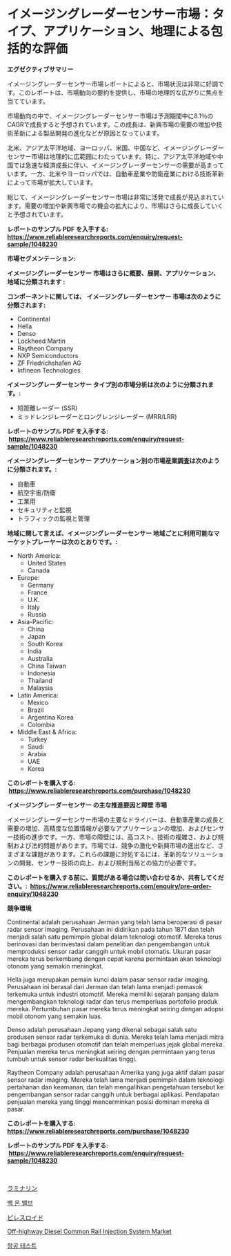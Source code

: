 <p><h1>イメージングレーダーセンサー市場：タイプ、アプリケーション、地理による包括的な評価</h1></p><p><strong>エグゼクティブサマリー</strong></p>
<p><p>イメージングレーダーセンサー市場レポートによると、市場状況は非常に好調です。このレポートは、市場動向の要約を提供し、市場の地理的な広がりに焦点を当てています。</p><p>市場動向の中で、イメージングレーダーセンサー市場は予測期間中に8.1％のCAGRで成長すると予想されています。この成長は、新興市場の需要の増加や技術革新による製品開発の進化などが原因となっています。</p><p>北米、アジア太平洋地域、ヨーロッパ、米国、中国など、イメージングレーダーセンサー市場は地理的に広範囲にわたっています。特に、アジア太平洋地域や中国では急速な経済成長に伴い、イメージングレーダーセンサーの需要が高まっています。一方、北米やヨーロッパでは、自動車産業や防衛産業における技術革新によって市場が拡大しています。</p><p>総じて、イメージングレーダーセンサー市場は非常に活発で成長が見込まれています。需要の増加や新興市場での機会の拡大により、市場はさらに成長していくと予想されています。</p></p>
<p><strong>レポートのサンプル PDF を入手する: <a href="https://www.reliableresearchreports.com/enquiry/request-sample/1048230">https://www.reliableresearchreports.com/enquiry/request-sample/1048230</a></strong></p>
<p><strong>市場セグメンテーション:</strong></p>
<p><strong> イメージングレーダーセンサー 市場はさらに概要、展開、アプリケーション、地域に分類されます :</strong></p>
<p><strong>コンポーネントに関しては、 イメージングレーダーセンサー 市場は次のように分類されます: &nbsp;</strong></p>
<p><ul><li>Continental</li><li>Hella</li><li>Denso</li><li>Lockheed Martin</li><li>Raytheon Company</li><li>NXP Semiconductors</li><li>ZF Friedrichshafen AG</li><li>Infineon Technologies</li></ul></p>
<p><strong> イメージングレーダーセンサー タイプ別の市場分析は次のように分類されます。:</strong></p>
<p><ul><li>短距離レーダー (SSR)</li><li>ミッドレンジレーダーとロングレンジレーダー (MRR/LRR)</li></ul></p>
<p><strong>レポートのサンプル PDF を入手する: &nbsp;<a href="https://www.reliableresearchreports.com/enquiry/request-sample/1048230">https://www.reliableresearchreports.com/enquiry/request-sample/1048230</a></strong></p>
<p><strong> イメージングレーダーセンサー アプリケーション別の市場産業調査は次のように分類されます。:</strong></p>
<p><ul><li>自動車</li><li>航空宇宙/防衛</li><li>工業用</li><li>セキュリティと監視</li><li>トラフィックの監視と管理</li></ul></p>
<p><strong>地域に関して言えば、イメージングレーダーセンサー 地域ごとに利用可能なマーケットプレーヤーは次のとおりです。:</strong></p>
<p><ul>
    <li>
        North America:
        <ul>
            <li>United States</li>
            <li>Canada</li>
        </ul>
    </li>
    <li>
        Europe:
        <ul>
            <li>Germany</li>
            <li>France</li>
            <li>U.K.</li>
            <li>Italy</li>
            <li>Russia</li>
        </ul>
    </li>
    <li>
        Asia-Pacific:
        <ul>
            <li>China</li>
            <li>Japan</li>
            <li>South Korea</li>
            <li>India</li>
            <li>Australia</li>
            <li>China Taiwan</li>
            <li>Indonesia</li>
            <li>Thailand</li>
            <li>Malaysia</li>
        </ul>
    </li>
    <li>
        Latin America:
        <ul>
            <li>Mexico</li>
            <li>Brazil</li>
            <li>Argentina Korea</li>
            <li>Colombia</li>
        </ul>
    </li>
    <li>
        Middle East & Africa:
        <ul>
            <li>Turkey</li>
            <li>Saudi</li>
            <li>Arabia</li>
            <li>UAE</li>
            <li>Korea</li>
        </ul>
    </li>
    </ul></p>
<p><strong>このレポートを購入する: &nbsp;<a href="https://www.reliableresearchreports.com/purchase/1048230">https://www.reliableresearchreports.com/purchase/1048230</a></strong></p>
<p><strong>イメージングレーダーセンサー の主な推進要因と障壁 市場</strong></p>
<p><p>イメージングレーダーセンサー市場の主要なドライバーは、自動車産業の成長と需要の増加、高精度な位置情報が必要なアプリケーションの増加、およびセンサー技術の進歩です。一方、市場の障壁には、高コスト、技術の複雑さ、および規制および法的問題があります。市場では、競争の激化や新興市場の進出など、さまざまな課題があります。これらの課題に対処するには、革新的なソリューションの開発、センサー技術の向上、および規制当局との協力が必要です。</p></p>
<p><strong>このレポートを購入する前に、質問がある場合は問い合わせるか、共有してください。:&nbsp; <a href="https://www.reliableresearchreports.com/enquiry/pre-order-enquiry/1048230">https://www.reliableresearchreports.com/enquiry/pre-order-enquiry/1048230</a></strong></p>
<p><strong>競争環境</strong></p>
<p><p>Continental adalah perusahaan Jerman yang telah lama beroperasi di pasar radar sensor imaging. Perusahaan ini didirikan pada tahun 1871 dan telah menjadi salah satu pemimpin global dalam teknologi otomotif. Mereka terus berinovasi dan berinvestasi dalam penelitian dan pengembangan untuk memproduksi sensor radar canggih untuk mobil otomatis. Ukuran pasar mereka terus berkembang dengan cepat karena permintaan akan teknologi otonom yang semakin meningkat.</p><p>Hella juga merupakan pemain kunci dalam pasar sensor radar imaging. Perusahaan ini berasal dari Jerman dan telah lama menjadi pemasok terkemuka untuk industri otomotif. Mereka memiliki sejarah panjang dalam mengembangkan teknologi radar dan terus memperluas portofolio produk mereka. Pertumbuhan pasar mereka terus meningkat seiring dengan adopsi mobil otonom yang semakin luas.</p><p>Denso adalah perusahaan Jepang yang dikenal sebagai salah satu produsen sensor radar terkemuka di dunia. Mereka telah lama menjadi mitra bagi berbagai produsen otomotif dan telah memperluas jejak global mereka. Penjualan mereka terus meningkat seiring dengan permintaan yang terus tumbuh untuk sensor radar berkualitas tinggi.</p><p>Raytheon Company adalah perusahaan Amerika yang juga aktif dalam pasar sensor radar imaging. Mereka telah lama menjadi pemimpin dalam teknologi pertahanan dan keamanan, dan telah mengalihkan pengetahuan tersebut ke pengembangan sensor radar canggih untuk berbagai aplikasi. Pendapatan penjualan mereka yang tinggi mencerminkan posisi dominan mereka di pasar.</p></p>
<p><strong>このレポートを購入する: &nbsp; <a href="https://www.reliableresearchreports.com/purchase/1048230">https://www.reliableresearchreports.com/purchase/1048230</a></strong></p>
<p><strong>レポートのサンプル PDF を入手する: &nbsp;<a href="https://www.reliableresearchreports.com/enquiry/request-sample/1048230">https://www.reliableresearchreports.com/enquiry/request-sample/1048230</a></strong><strong></strong></p>
<p>&nbsp;</p>
<p><p><a href="https://github.com/AaronVargas43/Market-Research-Report-List-1/blob/main/323052315792.md">ラミナリン</a></p><p><a href="https://github.com/JackieFauhey9089475/Market-Research-Report-List-1/blob/main/370023814458.md">백 온 밸브</a></p><p><a href="https://github.com/CloydAbbott2023/Market-Research-Report-List-1/blob/main/574581415793.md">ピレスロイド</a></p><p><a href="https://issuu.com/reportprime-2/docs/off-highway-diesel-common-rail-injection-system-ma">Off-highway Diesel Common Rail Injection System Market</a></p><p><a href="https://github.com/Howaoole34545/Market-Research-Report-List-1/blob/main/782485114457.md">항공 테스트</a></p></p>